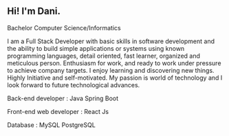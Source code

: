 ## Hi! I'm Dani.
Bachelor Computer Science/Informatics 

I am a Full Stack Developer with basic skills in software development and the ability to build simple applications or systems using known programming languages, detail oriented, fast learner, organized and meticulous person. Enthusiasm for work, and ready to work under pressure to achieve company targets. I enjoy learning and discovering new things. Highly Initiative and self-motivated. My passion is world of technology and I look forward to future technological advances.

Back-end developer :
Java Spring Boot

Front-end web developer : 
React Js

Database :
MySQL
PostgreSQL

<!---
CupCLoud22/CupCLoud22 is a ✨ special ✨ repository because its `README.md` (this file) appears on your GitHub profile.
You can click the Preview link to take a look at your changes.
--->
